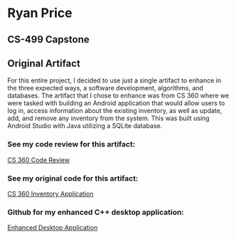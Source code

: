 # Ryan Price
## CS-499 Capstone 

## Original Artifact
For this entire project, I decided to use just a single artifact to enhance in the three expected ways, a software development, algorithms, and databases. The artifact that I chose to enhance was from CS 360 where we were tasked with building an Android application that would allow users to log in, access information about the existing inventory, as well as update, add, and remove any inventory from the system. This was built using Android Studio with Java utilizing a SQLite database. 

### See my code review for this artifact:
[CS 360 Code Review](https://youtu.be/HL2QN95b1Kg)

### See my original code for this artifact:
[CS 360 Inventory Application](https://github.com/Ryan-Price95/CS-360)

### Github for my enhanced C++ desktop application:
[Enhanced Desktop Application](https://github.com/Ryan-Price95/InventoryApp_CMake)
